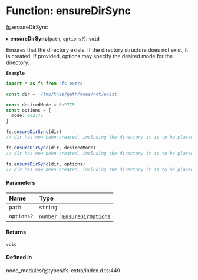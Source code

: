 # Function: ensureDirSync

[fs](../modules/fs.md).ensureDirSync

▸ **ensureDirSync**(`path`, `options?`): `void`

Ensures that the directory exists. If the directory structure does not exist, it is created.
If provided, options may specify the desired mode for the directory.

**`Example`**

```ts
import * as fs from 'fs-extra'

const dir = '/tmp/this/path/does/not/exist'

const desiredMode = 0o2775
const options = {
  mode: 0o2775
}

fs.ensureDirSync(dir)
// dir has now been created, including the directory it is to be placed in

fs.ensureDirSync(dir, desiredMode)
// dir has now been created, including the directory it is to be placed in with permission 0o2775

fs.ensureDirSync(dir, options)
// dir has now been created, including the directory it is to be placed in with permission 0o2775
```

#### Parameters

| Name | Type |
| :------ | :------ |
| `path` | `string` |
| `options?` | `number` \| [`EnsureDirOptions`](../interfaces/fs.EnsureDirOptions.md) |

#### Returns

`void`

#### Defined in

node_modules/@types/fs-extra/index.d.ts:449
